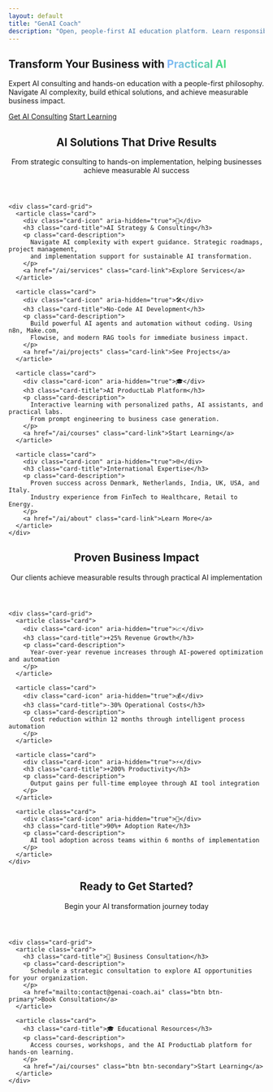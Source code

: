 ```yaml
---
layout: default
title: "GenAI Coach"
description: "Open, people-first AI education platform. Learn responsibly, build ethically, and shape the future of artificial intelligence."
---
```


<!-- Hero Section -->
<section class="hero" role="banner">
  <div class="container">
    <div class="hero-content">
      <h1>
        Transform Your Business with <span style="background: linear-gradient(90deg, #84B8FF, #4ADE80); -webkit-background-clip: text; background-clip: text; color: transparent;">Practical AI</span>
      </h1>
      <p class="hero-lead">
        Expert AI consulting and hands-on education with a people-first philosophy. 
        Navigate AI complexity, build ethical solutions, and achieve measurable business impact.
      </p>
      <div class="hero-actions">
        <a href="/ai/services" class="btn btn-primary" aria-label="Explore AI consulting and transformation services">Get AI Consulting</a>
        <a href="/ai/courses" class="btn btn-secondary" aria-label="Start your AI learning journey with our courses">Start Learning</a>
      </div>
    </div>
  </div>
</section>

<!-- Key Areas Section -->
<section class="section" role="main">
  <div class="container">
    <header class="section-header">
      <h2 class="section-title">AI Solutions That Drive Results</h2>
      <p class="section-subtitle">
        From strategic consulting to hands-on implementation, helping businesses achieve measurable AI success
      </p>
    </header>
    
    <div class="card-grid">
      <article class="card">
        <div class="card-icon" aria-hidden="true">🎯</div>
        <h3 class="card-title">AI Strategy & Consulting</h3>
        <p class="card-description">
          Navigate AI complexity with expert guidance. Strategic roadmaps, project management, 
          and implementation support for sustainable AI transformation.
        </p>
        <a href="/ai/services" class="card-link">Explore Services</a>
      </article>
      
      <article class="card">
        <div class="card-icon" aria-hidden="true">🛠️</div>
        <h3 class="card-title">No-Code AI Development</h3>
        <p class="card-description">
          Build powerful AI agents and automation without coding. Using n8n, Make.com, 
          Flowise, and modern RAG tools for immediate business impact.
        </p>
        <a href="/ai/projects" class="card-link">See Projects</a>
      </article>
      
      <article class="card">
        <div class="card-icon" aria-hidden="true">🎓</div>
        <h3 class="card-title">AI ProductLab Platform</h3>
        <p class="card-description">
          Interactive learning with personalized paths, AI assistants, and practical labs. 
          From prompt engineering to business case generation.
        </p>
        <a href="/ai/courses" class="card-link">Start Learning</a>
      </article>
      
      <article class="card">
        <div class="card-icon" aria-hidden="true">🌐</div>
        <h3 class="card-title">International Expertise</h3>
        <p class="card-description">
          Proven success across Denmark, Netherlands, India, UK, USA, and Italy. 
          Industry experience from FinTech to Healthcare, Retail to Energy.
        </p>
        <a href="/ai/about" class="card-link">Learn More</a>
      </article>
    </div>
  </div>
</section>

<!-- Business Impact Section -->
<section class="section">
  <div class="container">
    <header class="section-header">
      <h2 class="section-title">Proven Business Impact</h2>
      <p class="section-subtitle">
        Our clients achieve measurable results through practical AI implementation
      </p>
    </header>
    
    <div class="card-grid">
      <article class="card">
        <div class="card-icon" aria-hidden="true">📈</div>
        <h3 class="card-title">+25% Revenue Growth</h3>
        <p class="card-description">
          Year-over-year revenue increases through AI-powered optimization and automation
        </p>
      </article>
      
      <article class="card">
        <div class="card-icon" aria-hidden="true">💰</div>
        <h3 class="card-title">-30% Operational Costs</h3>
        <p class="card-description">
          Cost reduction within 12 months through intelligent process automation
        </p>
      </article>
      
      <article class="card">
        <div class="card-icon" aria-hidden="true">⚡</div>
        <h3 class="card-title">+200% Productivity</h3>
        <p class="card-description">
          Output gains per full-time employee through AI tool integration
        </p>
      </article>
      
      <article class="card">
        <div class="card-icon" aria-hidden="true">🎯</div>
        <h3 class="card-title">90%+ Adoption Rate</h3>
        <p class="card-description">
          AI tool adoption across teams within 6 months of implementation
        </p>
      </article>
    </div>
  </div>
</section>

<!-- Quick Start Section -->
<section class="section">
  <div class="container-narrow">
    <header class="section-header">
      <h2 class="section-title">Ready to Get Started?</h2>
      <p class="section-subtitle">
        Begin your AI transformation journey today
      </p>
    </header>
    
    <div class="card-grid">
      <article class="card">
        <h3 class="card-title">🚀 Business Consultation</h3>
        <p class="card-description">
          Schedule a strategic consultation to explore AI opportunities for your organization.
        </p>
        <a href="mailto:contact@genai-coach.ai" class="btn btn-primary">Book Consultation</a>
      </article>
      
      <article class="card">
        <h3 class="card-title">🎓 Educational Resources</h3>
        <p class="card-description">
          Access courses, workshops, and the AI ProductLab platform for hands-on learning.
        </p>
        <a href="/ai/courses" class="btn btn-secondary">Start Learning</a>
      </article>
    </div>
  </div>
</section>